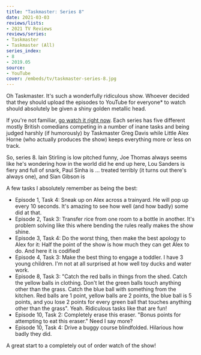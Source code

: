 ```yaml
---
title: "Taskmaster: Series 8"
date: 2021-03-03
reviews/lists:
- 2021 TV Reviews
reviews/series:
- Taskmaster
- Taskmaster (All)
series_index: 
- 8
- 2019.05
source:
- YouTube
cover: /embeds/tv/taskmaster-series-8.jpg
---
```

Oh Taskmaster. It's such a wonderfully ridiculous show. Whoever decided that they should upload the episodes to YouTube for everyone* to watch should absolutely be given a shiny golden metallic head. 

If you're not familiar, [go watch it right now](https://www.youtube.com/channel/UCT5C7yaO3RVuOgwP8JVAujQ). Each series has five different mostly British comedians competing in a number of inane tasks and being judged harshly (if humorously) by Taskmaster Greg Davis while Little Alex Horne (who actually produces the show) keeps everything more or less on track. 

So, series 8. Iain Stirling is low pitched funny, Joe Thomas always seems like he's wondering how in the world did he end up here, Lou Sanders is fiery and full of snark, Paul Sinha is ... treated terribly (it turns out there's always one), and Sian Gibson is 

A few tasks I absolutely remember as being the best: 

* Episode 1, Task 4: Sneak up on Alex across a trainyard. He will pop up every 10 seconds. It's amazing to see how well (and how badly) some did at that. 
* Episode 2, Task 3: Transfer rice from one room to a bottle in another. It's problem solving like this where bending the rules really makes the show shine. 
* Episode 3, Task 4: Do the worst thing, then make the best apology to Alex for it: Half the point of the show is how much they can get Alex to do. And here it is codified!
* Episode 4, Task 3: Make the best thing to engage a toddler. I have 3 young children. I'm not at all surprised at how well toy ducks and water work. 
* Episode 8, Task 3: "Catch the red balls in things from the shed. Catch the yellow balls in clothing. Don't let the green balls touch anything other than the grass. Catch the blue ball with something from the kitchen. Red balls are 1 point, yellow balls are 2 points, the blue ball is 5 points, and you lose 2 points for every green ball that touches anything other than the grass". Yeah. Ridiculous tasks like that are fun!
* Episode 10, Task 2: Completely erase this eraser. "Bonus points for attempting to eat this eraser." Need I say more? 
* Episode 10, Task 4: Drive a buggy course blindfolded. Hilarious how badly they did. 

A great start to a completely out of order watch of the show!